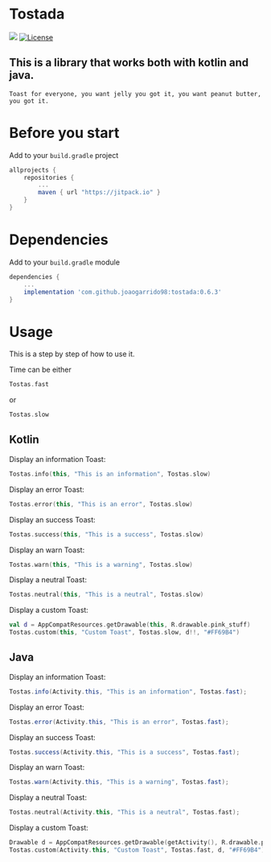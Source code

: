 # Tostada
[![](https://jitpack.io/v/joaogarrido98/tostada.svg)](https://jitpack.io/#joaogarrido98/tostada)
[![License](https://img.shields.io/badge/License-Apache%202.0-blue.svg)](https://opensource.org/licenses/Apache-2.0)

## This is a library that works both with kotlin and java. 
`Toast for everyone, you want jelly you got it, you want peanut butter, you got it.`

# Before you start

Add to your `build.gradle` project

```gradle
allprojects {
	repositories {
		...
		maven { url "https://jitpack.io" }
	}
}
```

# Dependencies
Add to your `build.gradle` module
```gradle
dependencies {
	...
	implementation 'com.github.joaogarrido98:tostada:0.6.3'
}
```

# Usage
This is a step by step of how to use it.

Time can be either
```kotlin 
Tostas.fast
```
or
```kotlin
Tostas.slow
```
## Kotlin

Display an information Toast:
```kotlin
Tostas.info(this, "This is an information", Tostas.slow)
```

Display an error Toast:
```kotlin
Tostas.error(this, "This is an error", Tostas.slow)
```

Display an success Toast:
```kotlin
Tostas.success(this, "This is a success", Tostas.slow)
```

Display an warn Toast:
```kotlin
Tostas.warn(this, "This is a warning", Tostas.slow)
```
Display a neutral Toast:
```kotlin
Tostas.neutral(this, "This is a neutral", Tostas.slow)
```
Display a custom Toast:
```kotlin
val d = AppCompatResources.getDrawable(this, R.drawable.pink_stuff)
Tostas.custom(this, "Custom Toast", Tostas.slow, d!!, "#FF69B4")
```

## Java

Display an information Toast:
```java
Tostas.info(Activity.this, "This is an information", Tostas.fast);
```

Display an error Toast:
```java
Tostas.error(Activity.this, "This is an error", Tostas.fast);
```

Display an success Toast:
```Java
Tostas.success(Activity.this, "This is a success", Tostas.fast);
```

Display an warn Toast:
```java
Tostas.warn(Activity.this, "This is a warning", Tostas.fast);
```

Display a neutral Toast:
```kotlin
Tostas.neutral(Activity.this, "This is a neutral", Tostas.fast);
```
Display a custom Toast:
```kotlin
Drawable d = AppCompatResources.getDrawable(getActivity(), R.drawable.pink_stuff)
Tostas.custom(Activity.this, "Custom Toast", Tostas.fast, d, "#FF69B4");
```
